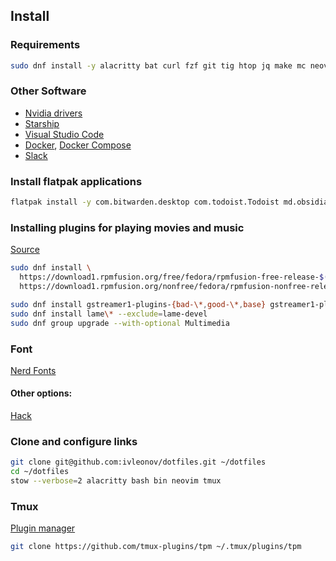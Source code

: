 ## Install
### Requirements
```sh
sudo dnf install -y alacritty bat curl fzf git tig htop jq make mc neovim nodejs openssl-devel zlib-devel perl-App-cpanminus the_silver_searcher tmux stow fd-find tree-sitter-cli httpie libyaml-devel
```

### Other Software
- [Nvidia drivers](https://rpmfusion.org/Howto/NVIDIA)
- [Starship](https://starship.rs/guide/#%F0%9F%9A%80-installation)
- [Visual Studio Code](https://code.visualstudio.com/)
- [Docker](https://docs.docker.com/engine/install/ubuntu), [Docker Compose](https://docs.docker.com/compose/install/)
- [Slack](https://slack.com/intl/en-ua/downloads/linux)

### Install flatpak applications
```sh
flatpak install -y com.bitwarden.desktop com.todoist.Todoist md.obsidian.Obsidian us.zoom.Zoom
```

### Installing plugins for playing movies and music
[Source](https://docs.fedoraproject.org/en-US/quick-docs/assembly_installing-plugins-for-playing-movies-and-music/)
```sh
sudo dnf install \
  https://download1.rpmfusion.org/free/fedora/rpmfusion-free-release-$(rpm -E %fedora).noarch.rpm \
  https://download1.rpmfusion.org/nonfree/fedora/rpmfusion-nonfree-release-$(rpm -E %fedora).noarch.rpm

sudo dnf install gstreamer1-plugins-{bad-\*,good-\*,base} gstreamer1-plugin-openh264 gstreamer1-libav --exclude=gstreamer1-plugins-bad-free-devel
sudo dnf install lame\* --exclude=lame-devel
sudo dnf group upgrade --with-optional Multimedia
```

### Font
[Nerd Fonts](https://github.com/ryanoasis/nerd-fonts)

#### Other options:
[Hack](https://sourcefoundry.org/hack/)

### Clone and configure links
```sh
git clone git@github.com:ivleonov/dotfiles.git ~/dotfiles
cd ~/dotfiles
stow --verbose=2 alacritty bash bin neovim tmux
```

### Tmux
[Plugin manager](https://github.com/tmux-plugins/tpm)
```sh
git clone https://github.com/tmux-plugins/tpm ~/.tmux/plugins/tpm
```
